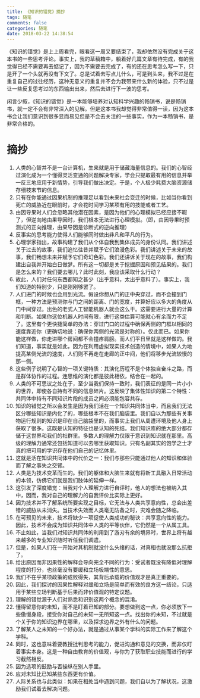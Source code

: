 ```yaml
---
title: 《知识的错觉》摘抄
tags: 随笔
comments: false
categories: 随笔
date: 2018-03-22 14:38:54
---
```

《知识的错觉》是上上周看完，眼看这一周又要结束了，我却依然没有完成关于这本书的一些思考评论。事实上，我的草稿箱中，躺着好几篇文章有待完成，有的我觉得已经不需要再去惦记了，因为不需要去完成了，有的还在思考怎么写一下，只是开了一个头就再没有下文了。总是试着去写点儿什么，可是到头来，我不过是在重复自己的过往经历，这种无意义的重复并不会为我带来什么新的体验，只不过是让一些反复思考过的东西输出出来，然后去进行下一波的思考。
<!--more-->
闲言少叙，《知识的错觉》是一本能够培养对认知科学兴趣的畅销书，说是畅销书，就一定不会有非常深入的见解。但是这本书我却觉得非常值得一读，因为这本书会让我们意识到很多显而易见但是不会去关注的一些事实，作为一本畅销书，是非常合格的。

#  摘抄
1. 人类的心智并不是一台计算机，生来就是用于储藏海量信息的。我们的心智经过演化成为一个懂得灵活变通的问题解决专家，学会只提取最有用的信息并举一反三地应用于新情势，引导我们做出决定。于是，个人极少耗费大脑资源储存细枝末节的信息。
2. 只有在你能通过因果机制的推理足以看到未来社会变迁的时候，比如当你看到死亡的威胁近在眼前时，才会花时间学习某项有用的技能或者工艺。
3. 由因导果时人们会忽略其他潜在因素，是因为他们的心理模拟已经应接不暇了，但逆向地由果导因时，我们根本无法进行心理模拟。（即，由因导果时预测式的正向推理，由果导因是诊断式的逆向推理）
4. 反事实的思考能力使得人们能够同时做出非凡和平凡的行为。
5. 心理学家指出，故事构建了我们从个体自我到集体成员的身份认同。我们讲述关于过去的故事，我们追忆往昔并赋予它们浪漫色彩。我们讲述关于未来的故事，我们畅想未来并赋予它们奇幻色彩。我们还讲诉关于现在的故事，我们构建出自我并开始白日做梦。所有这一切都是关于挖掘原因和预见结果的。我们是怎么来的？我们要去哪儿？此时此刻，我应该采取什么行动？
6. 故此，人们对任何东西都知之甚少（出乎意料，太出乎意料了）。事实上，我们知道的特别少，只是刚刚够罢了。
7. 人们进门的时候也会用到光流。假设你想从门的正中央穿过，而不会撞到门框，一种方法是预测你与门之间的距离、门的宽度，并算好应以多大的角度从门中间穿过。出色的老式人工智能机器人就会这么干。这需要进行大量的计算和判断。如果你这位机器人时间有限，进行这类估算可能就心有余而力不足了。这里有个更快捷简单的办法：穿过门口的过程中确保两侧的门框以相同的速度靠近你（更确切地说：确保你两侧的光流是对称的）。仅此而已。如果你能这样做，你走进哪个房间都不会撞疼肩膀。而人们平日里就是这样做的。我们知道，事实就是如此，因为在利用虚拟现实技术创造的情境中，如果人为地提高某侧光流的速度，人们则不再走在走廊的正中间，他们将移步光流较慢的那一侧。
8. 这些例子说明了心智的一项关键特质：其演化历程不是个体独自奋斗之路，而是群体协作的过程。连思维的演化都是彼此相依，结合在一起的。
9. 人类的不可思议之处在于，至少当我们保持一致时，我们表征的是同一片小小的世界，即使各自持有不同的信息碎片。这反映了集体性知识的第二个特性：共同体中持有不同知识片段的成员之间必须能包容共存。
 10. 知识的错觉之所以会发生是因为我们活在一个知识共同体当中，而且我们无法区分哪些知识是内化了的，哪些根本不在我们脑袋里。我们自以为那些有关事物运行规则的知识是印在自己脑袋里的，而事实上我们从周遭环境及他人身上获取了很多。这既是认知的特征也是认知的死结。我们知识库的绝大部分都存储于这世界和我们的社群里。多数人的理解力仅限于意识到知识就在那里。高级的理解力通常还包括知道可以去哪里获取知识。只有名副其实的饱学之士才真的把可用的学识存在他们自己的记忆体里。
11. 这就是活在知识共同体中的代价之一：我们与那些只能通过他人的知识和体验而了解之事失之交臂。
12. 人类是为技术变革而生的。我们的躯体和大脑生来就有将新工具融入日常活动的本领，仿佛它们就是我们肢体的延伸一样。
13. 这引发了深度错觉：当我对个人理解力进行自评时，他人的想法也被纳入其中，因而，我对自己的理解力的自我评价比实际上更好。
14. 因为技术并不了解系统所要实现之目标，它无法与人类共享意向性，总会出差错的威胁从未消失。当技术失效而人类毫无防备之时，灾难会随之降临。
15. 在可预见的未来，技术将缺少一项促使人类成功的秘诀：共享意向性的能力。因此，技术不会成为知识共同体中人类的平等伙伴，它仍然是一个从属工具。
16. 不止如此，当我们对知识共同体的利用到了游刃有余的境界时，世界上将有越来越多的专业知识随时听任我们调遣。
17. 但是，如果人们在一开始对其机制就没什么头绪的话，对真相也就没那么抗拒了。
18. 给出原因而非因果性的解释会导向完全不同的行为：受试者既没有降低对理解程度的打分，也丝毫没有要缓和立场极端性的意思。
19. 我们不在乎某项政策的成败得失，其背后承载的价值观才是真正重要的。
20. 因此，我们探讨的因果性解释对缓和立场是简单而有效的良方这一结论，只适用于某些立场判断基于后果而非价值观的特定议题。
21. 理解的错觉源于人们对熟悉和识别这两个概念的混淆。
22. 懂得留意你的未知，而不是盯着已知的部分。要想做到这一点，你必须放下一些傲慢身段，接受你对自己的未知一无所知这一点。找出你的未知，不过就是个关于你的知识边界在哪里，以及探求边界之外有什么的问题。
23. 了解某人之未知的一个好办法，就是通过从事某个学科的实际工作来了解这个学科。
24. 同时，这也意味着要教授批判思考的能力，促进沟通和意见的交换，而非仅盯着事实本身。这是一种自由教育的价值观，与你为了获取职业技能而进行的学习截然相反。
25. 因为选项的鼓励与否操纵在别人手里。
26. 应对未知比已知某些东西更有价值。
27. 人际关系也与此类似：如果在相处当中遇到问题，我们自以为了解状况，这激励我们试着去解决问题。
